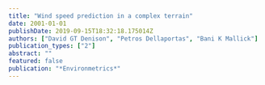 ```yaml
---
title: "Wind speed prediction in a complex terrain"
date: 2001-01-01
publishDate: 2019-09-15T18:32:18.175014Z
authors: ["David GT Denison", "Petros Dellaportas", "Bani K Mallick"]
publication_types: ["2"]
abstract: ""
featured: false
publication: "*Environmetrics*"
---
```



